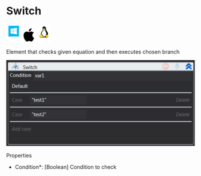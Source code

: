 # Switch

![](<../../../.gitbook/assets/image (51).png>)

Element that checks given equation and then executes chosen branch

![](../../../.gitbook/assets/Switch.png)

Properties

* Condition\*: \[Boolean] Condition to check
